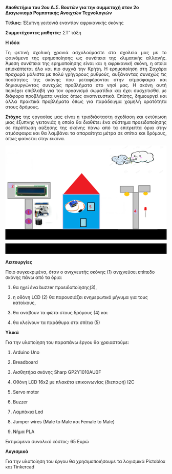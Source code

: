 <b> Αποθετήριο του 2ου Δ.Σ. Βουτών για την συμμετοχή στον 2o Διαγωνισμό Ρομποτικής Ανοιχτών Τεχνολογιών </b>

<b>Τίτλος:</b> Έξυπνη γειτονιά εναντίον αφρικανικής σκόνης

<b> Συμμετέχοντες μαθητές:</b> ΣΤ' τάξη 

<b>Η ιδέα </b>
<p align="justify"> 
Τη φετινή σχολική χρονιά ασχολούμαστε στο σχολείο μας με το φαινόμενο της ερημοποίησης ως συνέπεια της κλιματικής αλλαγής.  Άμεση συνέπεια της ερημοποίησης είναι και η  αφρικανική σκόνη, η οποία επισκέπτεται όλο και πιο συχνά την Κρήτη.  Η ερημοποίηση στη Σαχάρα  προχωρά μάλιστα με πολύ γρήγορους ρυθμούς, αυξάνοντας συνεχώς τις ποσότητες της σκόνης που μεταφέρονται στην ατμόσφαιρα και δημιουργώντας συνεχώς προβλήματα στο νησί μας.  Η σκόνη αυτή περιέχει επιβλαβή για τον οργανισμό σωματίδια και έχει συσχετισθεί με διάφορα προβλήματα υγείας όπως αναπνευστικά.  Επίσης, δημιουργεί και άλλα πρακτικά προβλήματα όπως  για παράδειγμα χαμηλή ορατότητα στους δρόμους. 
</p>
<p align="justify">
<b>Στόχος </b> της εργασίας μας είναι η τρισδιάσταστη σχεδίαση και εκτύπωση μιας έξυπνης γειτονιάς η οποία θα διαθέτει ένα σύστημα προειδοποίησης σε περίπτωση  αύξησης της σκόνης πάνω από τα επιτρεπτά όρια στην ατμόσφαιρα και θα λαμβάνει τα απαραίτητα μέτρα σε σπίτια και δρόμους, όπως φαίνεται στην εικόνα.
</p>
<img src="https://github.com/2ndPrimarySchoolVoutes/2nd_ellak_competition/blob/master/SKETCH%201.png">

<b> Λειτουργίες </b>

Ποιο συγκεκριμένα, όταν ο ανιχνευτής σκόνης (1) ανιχνεύσει επίπεδο σκόνης πάνω από τα όρια:

1.	θα ηχεί ένα buzzer προειδοποίησης(3), 

2.	η οθόνη LCD (2) θα παρουσιάζει ενημερωτικό μήνυμα για τους κατοίκους, 

3.	θα ανάβουν τα φώτα στους δρόμους (4) και 

4.	θα κλείνουν τα παράθυρα στα σπίτια (5)

<b> Υλικά </b>

Για την υλοποίηση του παραπάνω έργου θα χρειαστούμε:

1.	Arduino Uno

2.	Breadboard

3.	Αισθητήρα σκόνης Sharp GP2Y1010AU0F

4.	Οθόνη LCD 16x2 με πλακέτα επικοινωνίας (διεπαφή) I2C

5.	Servo motor

6.	Buzzer

7.	Λαμπάκια Led

8.	Jumper wires (Male to Male και Female to Male)

9.	Νήμα PLA

Εκτιμώμενο συνολικό κόστος: 65 Ευρώ

<b> Λογισμικά </b> 

Για την υλοποίηση του έργου θα χρησιμοποιήσουμε τα λογισμικά Pictoblox και Tinkercad

